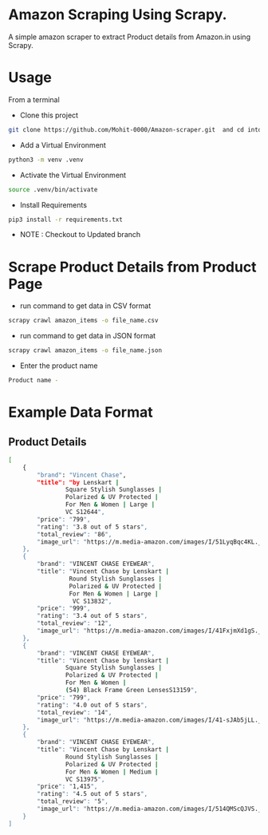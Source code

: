 
# Amazon Scraping Using Scrapy.

A simple amazon scraper to extract Product details from Amazon.in using Scrapy.

# Usage

From a terminal

- Clone this project 
```bash
git clone https://github.com/Mohit-0000/Amazon-scraper.git  and cd into it cd amazon_scrapy
```
- Add a Virtual Environment 
```bash
python3 -m venv .venv
```
- Activate the Virtual Environment 
```bash
source .venv/bin/activate
```
- Install Requirements 
```bash
pip3 install -r requirements.txt
```
- NOTE : Checkout to Updated branch 


# Scrape Product Details from Product Page

- run  command to get data in CSV format 
```bash 
scrapy crawl amazon_items -o file_name.csv
```
- run  command to get data in JSON format
```bash 
scrapy crawl amazon_items -o file_name.json
```
- Enter the product name 
```bash
Product name -
```

# Example Data Format

## Product Details

```bash
[
    {
        "brand": "Vincent Chase",
        "title": "by Lenskart | 
                Square Stylish Sunglasses | 
                Polarized & UV Protected | 
                For Men & Women | Large | 
                VC S12644",
        "price": "799",
        "rating": "3.8 out of 5 stars",
        "total_review": "86",
        "image_url": "https://m.media-amazon.com/images/I/51LyqBqc4KL._AC_UL320_.jpg"
    },
    {
        "brand": "VINCENT CHASE EYEWEAR",
        "title": "Vincent Chase by Lenskart |
                 Round Stylish Sunglasses | 
                 Polarized & UV Protected | 
                 For Men & Women | Large |
                  VC S13832",
        "price": "999",
        "rating": "3.4 out of 5 stars",
        "total_review": "12",
        "image_url": "https://m.media-amazon.com/images/I/41FxjmXd1gS._AC_UL320_.jpg"
    },
    {
        "brand": "VINCENT CHASE EYEWEAR",
        "title": "Vincent Chase by lenskart | 
                Square Stylish Sunglasses | 
                Polarized & UV Protected | 
                For Men & Women | 
                (54) Black Frame Green LensesS13159",
        "price": "799",
        "rating": "4.0 out of 5 stars",
        "total_review": "14",
        "image_url": "https://m.media-amazon.com/images/I/41-sJAb5jLL._AC_UL320_.jpg"
    },
    {
        "brand": "VINCENT CHASE EYEWEAR",
        "title": "Vincent Chase by Lenskart | 
                Round Stylish Sunglasses | 
                Polarized & UV Protected | 
                For Men & Women | Medium | 
                VC S13975",
        "price": "1,415",
        "rating": "4.5 out of 5 stars",
        "total_review": "5",
        "image_url": "https://m.media-amazon.com/images/I/514QMScQJVS._AC_UL320_.jpg"
    }
]
```


